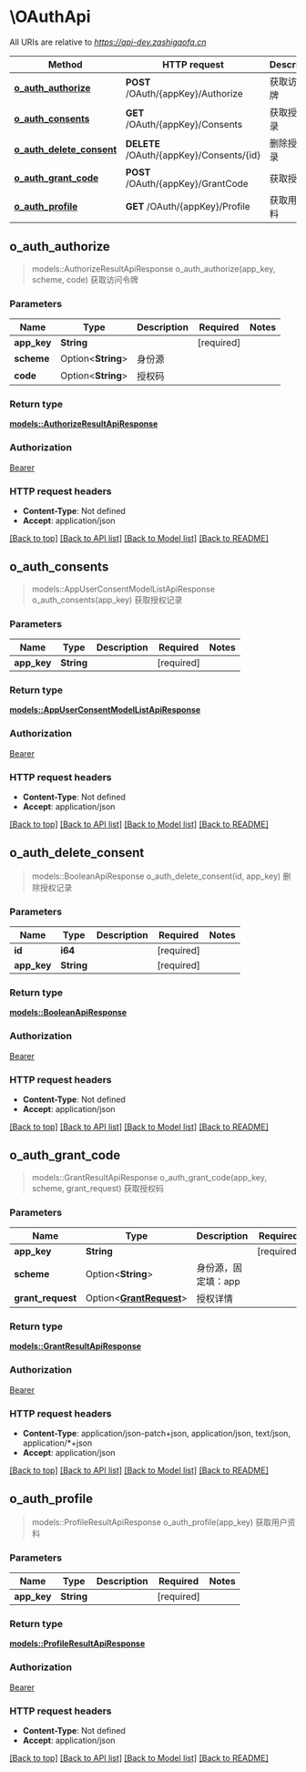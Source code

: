 # \OAuthApi

All URIs are relative to *https://api-dev.zashigaofa.cn*

Method | HTTP request | Description
------------- | ------------- | -------------
[**o_auth_authorize**](OAuthApi.md#o_auth_authorize) | **POST** /OAuth/{appKey}/Authorize | 获取访问令牌
[**o_auth_consents**](OAuthApi.md#o_auth_consents) | **GET** /OAuth/{appKey}/Consents | 获取授权记录
[**o_auth_delete_consent**](OAuthApi.md#o_auth_delete_consent) | **DELETE** /OAuth/{appKey}/Consents/{id} | 删除授权记录
[**o_auth_grant_code**](OAuthApi.md#o_auth_grant_code) | **POST** /OAuth/{appKey}/GrantCode | 获取授权码
[**o_auth_profile**](OAuthApi.md#o_auth_profile) | **GET** /OAuth/{appKey}/Profile | 获取用户资料



## o_auth_authorize

> models::AuthorizeResultApiResponse o_auth_authorize(app_key, scheme, code)
获取访问令牌

### Parameters


Name | Type | Description  | Required | Notes
------------- | ------------- | ------------- | ------------- | -------------
**app_key** | **String** |  | [required] |
**scheme** | Option<**String**> | 身份源 |  |
**code** | Option<**String**> | 授权码 |  |

### Return type

[**models::AuthorizeResultApiResponse**](AuthorizeResultApiResponse.md)

### Authorization

[Bearer](../README.md#Bearer)

### HTTP request headers

- **Content-Type**: Not defined
- **Accept**: application/json

[[Back to top]](#) [[Back to API list]](../README.md#documentation-for-api-endpoints) [[Back to Model list]](../README.md#documentation-for-models) [[Back to README]](../README.md)


## o_auth_consents

> models::AppUserConsentModelListApiResponse o_auth_consents(app_key)
获取授权记录

### Parameters


Name | Type | Description  | Required | Notes
------------- | ------------- | ------------- | ------------- | -------------
**app_key** | **String** |  | [required] |

### Return type

[**models::AppUserConsentModelListApiResponse**](AppUserConsentModelListApiResponse.md)

### Authorization

[Bearer](../README.md#Bearer)

### HTTP request headers

- **Content-Type**: Not defined
- **Accept**: application/json

[[Back to top]](#) [[Back to API list]](../README.md#documentation-for-api-endpoints) [[Back to Model list]](../README.md#documentation-for-models) [[Back to README]](../README.md)


## o_auth_delete_consent

> models::BooleanApiResponse o_auth_delete_consent(id, app_key)
删除授权记录

### Parameters


Name | Type | Description  | Required | Notes
------------- | ------------- | ------------- | ------------- | -------------
**id** | **i64** |  | [required] |
**app_key** | **String** |  | [required] |

### Return type

[**models::BooleanApiResponse**](BooleanApiResponse.md)

### Authorization

[Bearer](../README.md#Bearer)

### HTTP request headers

- **Content-Type**: Not defined
- **Accept**: application/json

[[Back to top]](#) [[Back to API list]](../README.md#documentation-for-api-endpoints) [[Back to Model list]](../README.md#documentation-for-models) [[Back to README]](../README.md)


## o_auth_grant_code

> models::GrantResultApiResponse o_auth_grant_code(app_key, scheme, grant_request)
获取授权码

### Parameters


Name | Type | Description  | Required | Notes
------------- | ------------- | ------------- | ------------- | -------------
**app_key** | **String** |  | [required] |
**scheme** | Option<**String**> | 身份源，固定填：app |  |
**grant_request** | Option<[**GrantRequest**](GrantRequest.md)> | 授权详情 |  |

### Return type

[**models::GrantResultApiResponse**](GrantResultApiResponse.md)

### Authorization

[Bearer](../README.md#Bearer)

### HTTP request headers

- **Content-Type**: application/json-patch+json, application/json, text/json, application/*+json
- **Accept**: application/json

[[Back to top]](#) [[Back to API list]](../README.md#documentation-for-api-endpoints) [[Back to Model list]](../README.md#documentation-for-models) [[Back to README]](../README.md)


## o_auth_profile

> models::ProfileResultApiResponse o_auth_profile(app_key)
获取用户资料

### Parameters


Name | Type | Description  | Required | Notes
------------- | ------------- | ------------- | ------------- | -------------
**app_key** | **String** |  | [required] |

### Return type

[**models::ProfileResultApiResponse**](ProfileResultApiResponse.md)

### Authorization

[Bearer](../README.md#Bearer)

### HTTP request headers

- **Content-Type**: Not defined
- **Accept**: application/json

[[Back to top]](#) [[Back to API list]](../README.md#documentation-for-api-endpoints) [[Back to Model list]](../README.md#documentation-for-models) [[Back to README]](../README.md)

